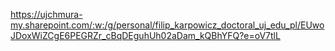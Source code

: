 https://ujchmura-my.sharepoint.com/:w:/g/personal/filip_karpowicz_doctoral_uj_edu_pl/EUwoJDoxWiZCgE6PEGRZr_cBqDEguhUh02aDam_kQBhYFQ?e=oV7tlL
